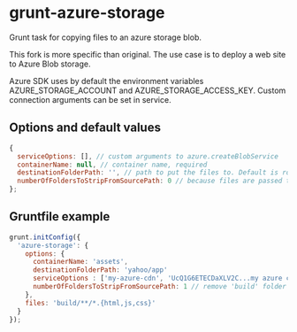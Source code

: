 # grunt-azure-storage

Grunt task for copying files to an azure storage blob.

This fork is more specific than original. 
The use case is to deploy a web site to Azure Blob storage.

Azure SDK uses by default the environment variables AZURE_STORAGE_ACCOUNT and AZURE_STORAGE_ACCESS_KEY.
Custom connection arguments can be set in service.

## Options and default values
```javascript
{
  serviceOptions: [], // custom arguments to azure.createBlobService
  containerName: null, // container name, required
  destinationFolderPath: '', // path to put the files to. Default is root directory of container 
  numberOfFoldersToStripFromSourcePath: 0 // because files are passed to the task with path relative to GruntFile we may not want to have the full path in CDN 
};
```

## Gruntfile example
```javascript
grunt.initConfig({
  'azure-storage': {
    options: {
      containerName: 'assets',
      destinationFolderPath: 'yahoo/app'
      serviceOptions : ['my-azure-cdn', 'UcQ1G6ETECDaXLV2C...my azure cdn key .../p0tZmzbjw=='], 
      numberOfFoldersToStripFromSourcePath: 1 // remove 'build' folder name from the CDN path 
    },
    files: 'build/**/*.{html,js,css}'
  }
});
```
